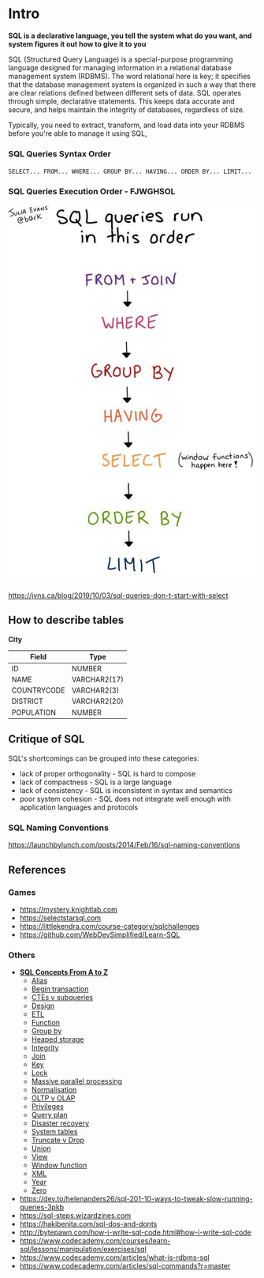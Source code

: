 # Intro

**SQL is a declarative language, you tell the system what do you want, and system figures it out how to give it to you**

SQL (Structured Query Language) is a special-purpose programming language designed for managing information in a relational database management system (RDBMS). The word relational here is key; it specifies that the database management system is organized in such a way that there are clear relations defined between different sets of data. SQL operates through simple, declarative statements. This keeps data accurate and secure, and helps maintain the integrity of databases, regardless of size.

Typically, you need to extract, transform, and load data into your RDBMS before you're able to manage it using SQL,

### SQL Queries Syntax Order

`SELECT... FROM... WHERE... GROUP BY... HAVING... ORDER BY... LIMIT...`

### SQL Queries Execution Order - **FJWGHSOL**

![image](../../media/sql-Intro-image1.jpg)

https://jvns.ca/blog/2019/10/03/sql-queries-don-t-start-with-select

## How to describe tables

**City**

| **Field**   | **Type**     |
|-------------|--------------|
| ID          | NUMBER       |
| NAME        | VARCHAR2(17) |
| COUNTRYCODE | VARCHAR2(3)  |
| DISTRICT    | VARCHAR2(20) |
| POPULATION  | NUMBER       |

## Critique of SQL

SQL's shortcomings can be grouped into these categories:

- lack of proper orthogonality - SQL is hard to compose
- lack of compactness - SQL is a large language
- lack of consistency - SQL is inconsistent in syntax and semantics
- poor system cohesion - SQL does not integrate well enough with application languages and protocols

### SQL Naming Conventions

https://launchbylunch.com/posts/2014/Feb/16/sql-naming-conventions

## References

### Games

- https://mystery.knightlab.com
- https://selectstarsql.com
- https://littlekendra.com/course-category/sqlchallenges
- https://github.com/WebDevSimplified/Learn-SQL

### Others

- [**SQL Concepts From A to Z**](http://www.helenanderson.co.nz/sql-concepts-from-a-to-z)
  - [Alias](https://www.helenanderson.co.nz/sql-concepts-from-a-to-z/#chapter-1)
  - [Begin transaction](https://www.helenanderson.co.nz/sql-concepts-from-a-to-z/#chapter-2)
  - [CTEs v subqueries](https://www.helenanderson.co.nz/sql-concepts-from-a-to-z/#chapter-3)
  - [Design](https://www.helenanderson.co.nz/sql-concepts-from-a-to-z/#chapter-4)
  - [ETL](https://www.helenanderson.co.nz/sql-concepts-from-a-to-z/#chapter-5)
  - [Function](https://www.helenanderson.co.nz/sql-concepts-from-a-to-z/#chapter-6)
  - [Group by](https://www.helenanderson.co.nz/sql-concepts-from-a-to-z/#chapter-7)
  - [Heaped storage](https://www.helenanderson.co.nz/sql-concepts-from-a-to-z/#chapter-8)
  - [Integrity](https://www.helenanderson.co.nz/sql-concepts-from-a-to-z/#chapter-9)
  - [Join](https://www.helenanderson.co.nz/sql-concepts-from-a-to-z/#chapter-10)
  - [Key](https://www.helenanderson.co.nz/sql-concepts-from-a-to-z/#chapter-11)
  - [Lock](https://www.helenanderson.co.nz/sql-concepts-from-a-to-z/#chapter-12)
  - [Massive parallel processing](https://www.helenanderson.co.nz/sql-concepts-from-a-to-z/#chapter-13)
  - [Normalisation](https://www.helenanderson.co.nz/sql-concepts-from-a-to-z/#chapter-14)
  - [OLTP v OLAP](https://www.helenanderson.co.nz/sql-concepts-from-a-to-z/#chapter-15)
  - [Privileges](https://www.helenanderson.co.nz/sql-concepts-from-a-to-z/#chapter-16)
  - [Query plan](https://www.helenanderson.co.nz/sql-concepts-from-a-to-z/#chapter-17)
  - [Disaster recovery](https://www.helenanderson.co.nz/sql-concepts-from-a-to-z/#chapter-18)
  - [System tables](https://www.helenanderson.co.nz/sql-concepts-from-a-to-z/#chapter-19)
  - [Truncate v Drop](https://www.helenanderson.co.nz/sql-concepts-from-a-to-z/#chapter-20)
  - [Union](https://www.helenanderson.co.nz/sql-concepts-from-a-to-z/#chapter-21)
  - [View](https://www.helenanderson.co.nz/sql-concepts-from-a-to-z/#chapter-22)
  - [Window function](https://www.helenanderson.co.nz/sql-concepts-from-a-to-z/#chapter-23)
  - [XML](https://www.helenanderson.co.nz/sql-concepts-from-a-to-z/#chapter-24)
  - [Year](https://www.helenanderson.co.nz/sql-concepts-from-a-to-z/#chapter-25)
  - [Zero](https://www.helenanderson.co.nz/sql-concepts-from-a-to-z/#chapter-26)
- https://dev.to/helenanders26/sql-201-10-ways-to-tweak-slow-running-queries-3pkb
- https://sql-steps.wizardzines.com
- https://hakibenita.com/sql-dos-and-donts
- http://bytepawn.com/how-i-write-sql-code.html#how-i-write-sql-code
- https://www.codecademy.com/courses/learn-sql/lessons/manipulation/exercises/sql
- https://www.codecademy.com/articles/what-is-rdbms-sql
- https://www.codecademy.com/articles/sql-commands?r=master
